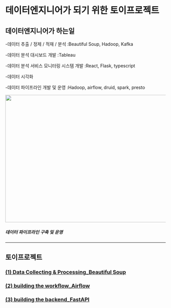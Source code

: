 # 데이터엔지니어가 되기 위한 토이프로젝트
</hr>  


## 데이터엔지니어가 하는일  


-데이터 추출 / 정제 / 적재 / 분석
:Beautiful Soup, Hadoop, Kafka

-데이터 분석 대시보드 개발
  :Tableau
    
-데이터 분석 서비스 모니터링 시스템 개발
  :React, Flask, typescript  
  
-데이터 시각화
  
-데이터 파이프라인 개발 및 운영
  :Hadoop, airflow, druid, spark, presto



<img src="https://user-images.githubusercontent.com/99312529/208283430-e183fedb-c4d3-449f-99cb-b0e216486744.png" width="600" height="400">  

##### 데이터 파이프라인 구축 및 운영   




<hr/>


## 토이프로젝트

### [(1) Data Collecting & Processing_Beautiful Soup](https://github.com/ajoumax/toy-project-for-AIRI-Intern/tree/main/Data%20Collecting%20%26%20Processing_Beautiful%20Soup)  

### [(2) building the workflow_Airflow](https://github.com/ajoumax/toy-project-for-AIRI-Intern/tree/main/building%20the%20workflow_Airflow)  

### [(3) building the backend_FastAPI](https://github.com/ajoumax/toy-project-for-AIRI-Intern/tree/main/building%20the%20backend_FastAPI)


